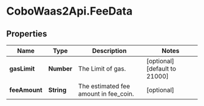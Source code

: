 # CoboWaas2Api.FeeData

## Properties

Name | Type | Description | Notes
------------ | ------------- | ------------- | -------------
**gasLimit** | **Number** | The Limit of gas. | [optional] [default to 21000]
**feeAmount** | **String** | The estimated fee amount in fee_coin. | [optional] 


